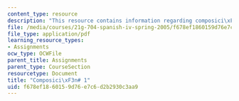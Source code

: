 ```yaml
---
content_type: resource
description: "This resource contains information regarding composici\xF3n# 1."
file: /media/courses/21g-704-spanish-iv-spring-2005/f678ef1860159d76e7c6d2b2930c3aa9_MIT21G_704S05_composition1.pdf
file_type: application/pdf
learning_resource_types:
- Assignments
ocw_type: OCWFile
parent_title: Assignments
parent_type: CourseSection
resourcetype: Document
title: "Composici\xF3n# 1"
uid: f678ef18-6015-9d76-e7c6-d2b2930c3aa9
---
```

